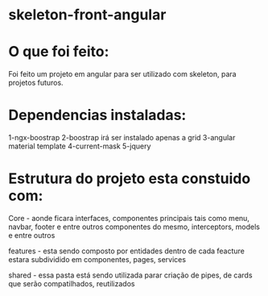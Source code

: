 # skeleton-front-angular

# O que foi feito:
 
  Foi feito um projeto em angular para ser utilizado com skeleton, para projetos futuros.

# Dependencias instaladas: 
  
  1-ngx-boostrap
  2-boostrap irá ser instalado apenas a grid
  3-angular material template
  4-current-mask
  5-jquery

# Estrutura do projeto esta constuido com:

  Core - aonde ficara interfaces, componentes principais tais como menu, navbar, footer e entre outros componentes do mesmo, interceptors, models e entre outros

  features - esta sendo composto por entidades dentro de cada feacture estara subdividido em componentes, pages, services

  shared - essa pasta está sendo utilizada parar criação de pipes, de cards que serão compatilhados, reutilizados 
